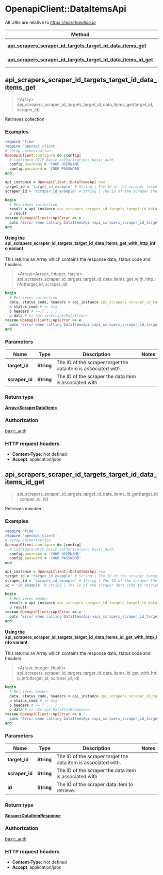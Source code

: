 # OpenapiClient::DataItemsApi

All URIs are relative to *https://merchandice.io*

| Method | HTTP request | Description |
| ------ | ------------ | ----------- |
| [**api_scrapers_scraper_id_targets_target_id_data_items_get**](DataItemsApi.md#api_scrapers_scraper_id_targets_target_id_data_items_get) | **GET** /api/scrapers/{scraper_id}/targets/{target_id}/data_items | Retrieves collection |
| [**api_scrapers_scraper_id_targets_target_id_data_items_id_get**](DataItemsApi.md#api_scrapers_scraper_id_targets_target_id_data_items_id_get) | **GET** /api/scrapers/{scraper_id}/targets/{target_id}/data_items/{id} | Retrieves member |


## api_scrapers_scraper_id_targets_target_id_data_items_get

> <Array<ScraperDataItem>> api_scrapers_scraper_id_targets_target_id_data_items_get(target_id, scraper_id)

Retrieves collection

### Examples

```ruby
require 'time'
require 'openapi_client'
# setup authorization
OpenapiClient.configure do |config|
  # Configure HTTP basic authorization: basic_auth
  config.username = 'YOUR USERNAME'
  config.password = 'YOUR PASSWORD'
end

api_instance = OpenapiClient::DataItemsApi.new
target_id = 'target_id_example' # String | The ID of the scraper target the data item is associated with.
scraper_id = 'scraper_id_example' # String | The ID of the scraper the data item is associated with.

begin
  # Retrieves collection
  result = api_instance.api_scrapers_scraper_id_targets_target_id_data_items_get(target_id, scraper_id)
  p result
rescue OpenapiClient::ApiError => e
  puts "Error when calling DataItemsApi->api_scrapers_scraper_id_targets_target_id_data_items_get: #{e}"
end
```

#### Using the api_scrapers_scraper_id_targets_target_id_data_items_get_with_http_info variant

This returns an Array which contains the response data, status code and headers.

> <Array(<Array<ScraperDataItem>>, Integer, Hash)> api_scrapers_scraper_id_targets_target_id_data_items_get_with_http_info(target_id, scraper_id)

```ruby
begin
  # Retrieves collection
  data, status_code, headers = api_instance.api_scrapers_scraper_id_targets_target_id_data_items_get_with_http_info(target_id, scraper_id)
  p status_code # => 2xx
  p headers # => { ... }
  p data # => <Array<ScraperDataItem>>
rescue OpenapiClient::ApiError => e
  puts "Error when calling DataItemsApi->api_scrapers_scraper_id_targets_target_id_data_items_get_with_http_info: #{e}"
end
```

### Parameters

| Name | Type | Description | Notes |
| ---- | ---- | ----------- | ----- |
| **target_id** | **String** | The ID of the scraper target the data item is associated with. |  |
| **scraper_id** | **String** | The ID of the scraper the data item is associated with. |  |

### Return type

[**Array&lt;ScraperDataItem&gt;**](ScraperDataItem.md)

### Authorization

[basic_auth](../README.md#basic_auth)

### HTTP request headers

- **Content-Type**: Not defined
- **Accept**: application/json


## api_scrapers_scraper_id_targets_target_id_data_items_id_get

> <ScraperDataItemResponse> api_scrapers_scraper_id_targets_target_id_data_items_id_get(target_id, scraper_id, id)

Retrieves member

### Examples

```ruby
require 'time'
require 'openapi_client'
# setup authorization
OpenapiClient.configure do |config|
  # Configure HTTP basic authorization: basic_auth
  config.username = 'YOUR USERNAME'
  config.password = 'YOUR PASSWORD'
end

api_instance = OpenapiClient::DataItemsApi.new
target_id = 'target_id_example' # String | The ID of the scraper target the data item is associated with.
scraper_id = 'scraper_id_example' # String | The ID of the scraper the data item is associated with.
id = 'id_example' # String | The ID of the scraper data item to retrieve.

begin
  # Retrieves member
  result = api_instance.api_scrapers_scraper_id_targets_target_id_data_items_id_get(target_id, scraper_id, id)
  p result
rescue OpenapiClient::ApiError => e
  puts "Error when calling DataItemsApi->api_scrapers_scraper_id_targets_target_id_data_items_id_get: #{e}"
end
```

#### Using the api_scrapers_scraper_id_targets_target_id_data_items_id_get_with_http_info variant

This returns an Array which contains the response data, status code and headers.

> <Array(<ScraperDataItemResponse>, Integer, Hash)> api_scrapers_scraper_id_targets_target_id_data_items_id_get_with_http_info(target_id, scraper_id, id)

```ruby
begin
  # Retrieves member
  data, status_code, headers = api_instance.api_scrapers_scraper_id_targets_target_id_data_items_id_get_with_http_info(target_id, scraper_id, id)
  p status_code # => 2xx
  p headers # => { ... }
  p data # => <ScraperDataItemResponse>
rescue OpenapiClient::ApiError => e
  puts "Error when calling DataItemsApi->api_scrapers_scraper_id_targets_target_id_data_items_id_get_with_http_info: #{e}"
end
```

### Parameters

| Name | Type | Description | Notes |
| ---- | ---- | ----------- | ----- |
| **target_id** | **String** | The ID of the scraper target the data item is associated with. |  |
| **scraper_id** | **String** | The ID of the scraper the data item is associated with. |  |
| **id** | **String** | The ID of the scraper data item to retrieve. |  |

### Return type

[**ScraperDataItemResponse**](ScraperDataItemResponse.md)

### Authorization

[basic_auth](../README.md#basic_auth)

### HTTP request headers

- **Content-Type**: Not defined
- **Accept**: application/json

